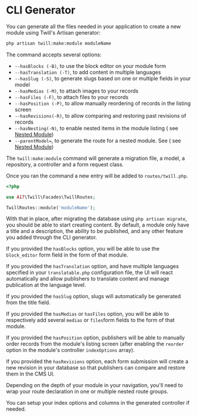 # CLI Generator

You can generate all the files needed in your application to create a new module using Twill's Artisan generator:

```bash
php artisan twill:make:module moduleName
```

The command accepts several options:

- `--hasBlocks (-B)`, to use the block editor on your module form
- `--hasTranslation (-T)`, to add content in multiple languages
- `--hasSlug (-S)`, to generate slugs based on one or multiple fields in your model
- `--hasMedias (-M)`, to attach images to your records
- `--hasFiles (-F)`, to attach files to your records
- `--hasPosition (-P)`, to allow manually reordering of records in the listing screen
- `--hasRevisions(-R)`, to allow comparing and restoring past revisions of records
- `--hasNesting(-N)`, to enable nested items in the module listing (
  see [Nested Module](../3_modules/12_nested-modules.md))
- `--parentModel=`, to generate the route for a nested module. See (
  see [Nested Module](../3_modules/12_nested-modules.md))

The `twill:make:module` command will generate a migration file, a model, a repository, a controller and a form request class.

Once you ran the command a new entry will be added to `routes/twill.php`.

```php
<?php

use A17\Twill\Facades\TwillRoutes;

TwillRoutes::module('moduleName');
```

With that in place, after migrating the database using `php artisan migrate`, you should be able to start creating content. By default, a module only have a title and a description, the ability to be published, and any other feature you added through the CLI generator.

If you provided the `hasBlocks` option, you will be able to use the `block_editor` form field in the form of that module.

If you provided the `hasTranslation` option, and have multiple languages specified in your `translatable.php`
configuration file, the UI will react automatically and allow publishers to translate content and manage publication at the language level.

If you provided the `hasSlug` option, slugs will automatically be generated from the title field.

If you provided the `hasMedias` or `hasFiles` option, you will be able to respectively add several `medias` or `files`form fields to the form of that module.

If you provided the `hasPosition` option, publishers will be able to manually order records from the module's listing screen (after enabling the `reorder` option in the module's controller `indexOptions` array).

If you provided the `hasRevisions` option, each form submission will create a new revision in your database so that publishers can compare and restore them in the CMS UI.

Depending on the depth of your module in your navigation, you'll need to wrap your route declaration in one or multiple nested route groups.

You can setup your index options and columns in the generated controller if needed.
